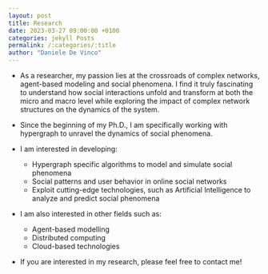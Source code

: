```yaml
---
layout: post
title: Research
date: 2023-03-27 09:00:00 +0100
categories: jekyll Posts
permalink: /:categories/:title
author: "Daniele De Vinco"
---
```


<!-- ## Research   -->

- As a researcher, my passion lies at the crossroads of complex networks, agent-based modeling and social phenomena. I find it truly
fascinating to understand how social interactions unfold and transform at both the micro and macro level while exploring the impact of 
complex network structures on the dynamics of the system. 
- Since the beginning of my Ph.D., I am specifically working with hypergraph to unravel the dynamics of social phenomena.
- I am interested in developing:
  - Hypergraph specific algorithms to model and simulate social phenomena
  - Social patterns and user behavior in online social networks
  - Exploit cutting-edge technologies, such as Artificial Intelligence to analyze and predict social phenomena
- I am also interested in other fields such as:
  - Agent-based modelling
  - Distributed computing
  - Cloud-based technologies
  
- If you are interested in my research, please feel free to contact me!